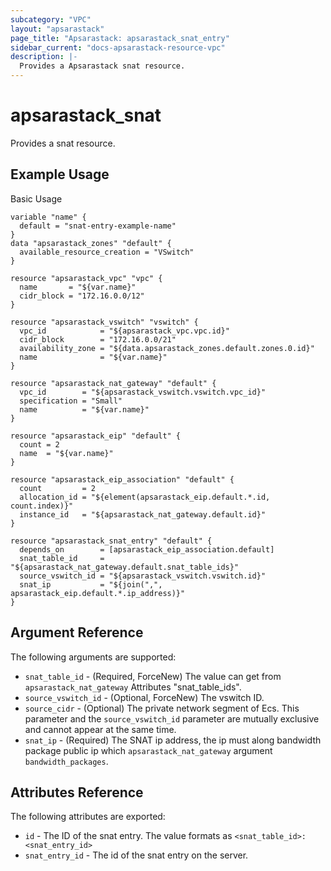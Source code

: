 ```yaml
---
subcategory: "VPC"
layout: "apsarastack"
page_title: "Apsarastack: apsarastack_snat_entry"
sidebar_current: "docs-apsarastack-resource-vpc"
description: |-
  Provides a Apsarastack snat resource.
---
```


# apsarastack\_snat

Provides a snat resource.

## Example Usage

Basic Usage

```
variable "name" {
  default = "snat-entry-example-name"
}
data "apsarastack_zones" "default" {
  available_resource_creation = "VSwitch"
}

resource "apsarastack_vpc" "vpc" {
  name       = "${var.name}"
  cidr_block = "172.16.0.0/12"
}

resource "apsarastack_vswitch" "vswitch" {
  vpc_id            = "${apsarastack_vpc.vpc.id}"
  cidr_block        = "172.16.0.0/21"
  availability_zone = "${data.apsarastack_zones.default.zones.0.id}"
  name              = "${var.name}"
}

resource "apsarastack_nat_gateway" "default" {
  vpc_id        = "${apsarastack_vswitch.vswitch.vpc_id}"
  specification = "Small"
  name          = "${var.name}"
}

resource "apsarastack_eip" "default" {
  count = 2
  name  = "${var.name}"
}

resource "apsarastack_eip_association" "default" {
  count         = 2
  allocation_id = "${element(apsarastack_eip.default.*.id, count.index)}"
  instance_id   = "${apsarastack_nat_gateway.default.id}"
}

resource "apsarastack_snat_entry" "default" {
  depends_on        = [apsarastack_eip_association.default]
  snat_table_id     = "${apsarastack_nat_gateway.default.snat_table_ids}"
  source_vswitch_id = "${apsarastack_vswitch.vswitch.id}"
  snat_ip           = "${join(",", apsarastack_eip.default.*.ip_address)}"
}
```

## Argument Reference

The following arguments are supported:

* `snat_table_id` - (Required, ForceNew) The value can get from `apsarastack_nat_gateway` Attributes "snat_table_ids".
* `source_vswitch_id` - (Optional, ForceNew) The vswitch ID.
* `source_cidr` - (Optional) The private network segment of Ecs. This parameter and the `source_vswitch_id` parameter are mutually exclusive and cannot appear at the same time.
* `snat_ip` - (Required) The SNAT ip address, the ip must along bandwidth package public ip which `apsarastack_nat_gateway` argument `bandwidth_packages`.

## Attributes Reference

The following attributes are exported:

* `id` - The ID of the snat entry. The value formats as `<snat_table_id>:<snat_entry_id>`
* `snat_entry_id` - The id of the snat entry on the server.


